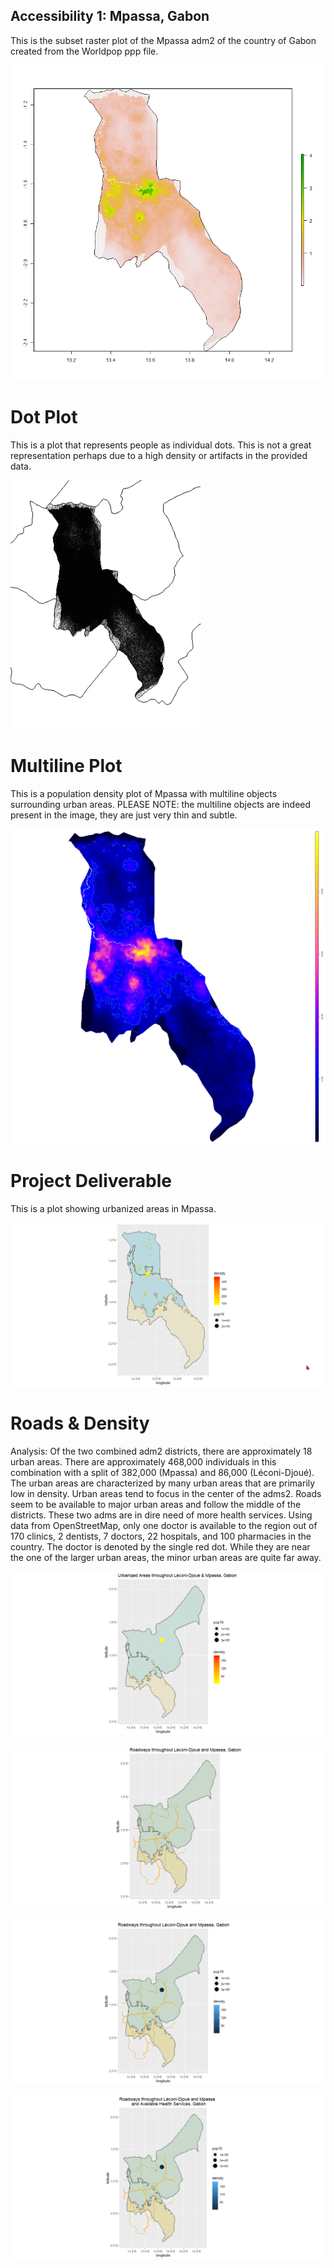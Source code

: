 ## Accessibility 1: Mpassa, Gabon

This is the subset raster plot of the Mpassa adm2 of the country of Gabon created from the Worldpop ppp file.

![plot_2](mpanna_pop15.png)

# Dot Plot
This is a plot that represents people as individual dots.  This is not a great representation perhaps due to a high density or artifacts in the provided data.

![plot_3](dot.png)

# Multiline Plot
This is a population density plot of Mpassa with multiline objects surrounding urban areas.  PLEASE NOTE: the multiline objects are indeed present in the image, they are just very thin and subtle.

![plot_1](multiline1.png)

# Project Deliverable
This is a plot showing urbanized areas in Mpassa.

![plot_4](final.png)


# Roads & Density
Analysis:  Of the two combined adm2 districts, there are approximately 18 urban areas.  There are approximately 468,000 individuals in this combination with a split of 382,000 (Mpassa) and 86,000 (Léconi-Djoué).  The urban areas are characterized by many urban areas that are primarily low in density. Urban areas tend to focus in the center of the adms2.
Roads seem to be available to major urban areas and follow the middle of the districts.
These two adms are in dire need of more health services.  Using data from OpenStreetMap, only one doctor is available to the region out of 170 clinics, 2 dentists, 7 doctors, 22 hospitals, and 100 pharmacies in the country.  The doctor is denoted by the single red dot.  While they are near the one of the larger urban areas, the minor urban areas are quite far away.

![plot5](combined_urban.png)

![plot7](combined_roads.png)

![plot8](combined_roads_density.png)

![plot10](combined_health.png)
